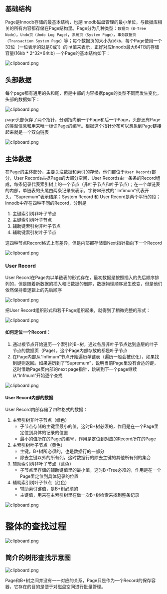 ## 基础结构

Page是Innodb存储的最基本结构，也是Innodb磁盘管理的最小单位，与数据库相关的所有内容都存储在Page结构里。Page分为几种类型：`数据页（B-Tree Node）`，`Undo页（Undo Log Page）`，`系统页（System Page）`，`事务数据页（Transaction System Page）`等；每个数据页的大小为`16kb`，每个Page使用一个32位（一位表示的就是0或1）的int值来表示，正好对应Innodb最大64TB的存储容量(16kb * 2^32=64tib)
一个Page的基本结构如下：

![clipboard.png](https://segmentfault.com/img/bVJ1hx?w=468&h=446)

## 头部数据

每个page都有通用的头和尾，但是中部的内容根据page的类型不同而发生变化，头部的数据如下：

![clipboard.png](https://segmentfault.com/img/bVJ1hz?w=1336&h=696)

page头部保存了两个指针，分别指向前一个Page和后一个Page，头部还有Page的类型信息和用来唯一标识Page的编号。根据这个指针分布可以想象到Page链接起来就是一个双向链表

![clipboard.png](https://segmentfault.com/img/bVJ1hF?w=884&h=284)

## 主体数据

在Page的主体部分，主要关注数据和索引的存储，他们都位于`User Records`部分，User Records占据Page的大部分空间，User Records由一条条的Record组成，每条记录代表索引树上的一个节点（非叶子节点和叶子节点）；在一个单链表的内部，单链表的头尾由两条记录来表示，字符串形式的“ Infimum”代表开头，“Supremum”表示结尾；System Record 和 User Record是两个平行的段；
Innodb中存在四种不同的Record，分别是

1. 主键索引树非叶子节点
2. 主键索引树叶子节点
3. 辅助键索引树非叶子节点
4. 辅助键索引树叶子节点

这四种节点Record格式上有差异，但是内部都存储着Next指针指向下一个Record

![clipboard.png](https://segmentfault.com/img/bVJ1hK?w=426&h=1092)

### User Record

User Record在Page内以单链表的形式存在，最初数据是按照插入的先后顺序排列的，但是随着新数据的插入和旧数据的删除，数据物理顺序发生改变，但是他们依然保持着逻辑上的先后顺序

![clipboard.png](https://segmentfault.com/img/bVJ1hN?w=542&h=738)

把User Record组织形式和若干Page组织起来，就得到了稍微完整的形式：

![clipboard.png](https://segmentfault.com/img/bVJ1hP?w=1136&h=278)

#### 如何定位一个Record：

1. 通过根节点开始遍历一个索引的B+树，通过各层非叶子节点达到底层的叶子节点的数据页（Page），这个Page内部存放的都是叶子节点
2. 在Page内部从“Infimum”节点开始遍历单链表（遍历一般会被优化），如果找到键则返回。如果遍历到了“Supremum”，说明当前Page里没有合适的键，这时借助Page页内部的next page指针，跳转到下一个page继续从“Infmum”开始逐个查找

![clipboard.png](https://segmentfault.com/img/bVJ1hS?w=1134&h=282)

#### User Record内部的数据

User Record内部存储了四种格式的数据：

1. 主索引树非叶子节点（绿色）
   - 子节点存储的主键里最小的值，这时B+树必须的，作用是在一个Page里定位到具体的记录的位置
   - 最小的值所在的Page的编号，作用是定位到对应的Record所在的Page
2. 主索引树叶子节点（黄色）
   - 主键，B+树所必须的，也是数据行的一部分
   - 除去主键以外的所有列，这时数据行的除去主键的其他所有列的集合
3. 辅助索引树非叶子节点（蓝色）
   - 子节点里存储的辅助键值里的最小值，这时B+Tree必须的，作用是在一个Page里定位到具体记录的位置
4. 辅助索引树叶子节点（红色）
   - 辅助索引键值，是B+树必须的
   - 主键值，用来在主索引树里在做一次B+树检索来找到整条记录

![clipboard.png](https://segmentfault.com/img/bVJ1hZ?w=1346&h=974)

# 整体的查找过程

![clipboard.png](https://segmentfault.com/img/bVJ1h2?w=1348&h=1164)

## 简介的树形查找示意图

![clipboard.png](https://segmentfault.com/img/bVJ1hk?w=766&h=330)

Page和B+树之间并没有一一对应的关系，Page只是作为一个Record的保存容器，它存在的目的是便于对磁盘空间进行批量管理。